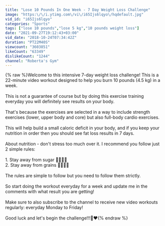 ```yaml
---
title: "Lose 10 Pounds In One Week - 7 Day Weight Loss Challenge"
image: "https:\/\/i.ytimg.com\/vi\/i65Ijs6lqyo\/hqdefault.jpg"
vid_id: "i65Ijs6lqyo"
categories: "Sports"
tags: ["lose 10 pounds","lose 5 kg","10 pounds weight loss"]
date: "2021-09-27T19:12:43+03:00"
vid_date: "2018-10-24T07:34:42Z"
duration: "PT22M40S"
viewcount: "3603851"
likeCount: "63349"
dislikeCount: "1244"
channel: "Roberta's Gym"
---
```

{% raw %}Welcome to this intensive 7-day weight loss challenge! This is a 22-minute video workout designed to help you burn 10 pounds (4.5 kg) in a week.<br /><br />This is not a guarantee of course but by doing this exercise training everyday you will definitely see results on your body.<br /><br />That's because the exercises are selected in a way to include strength exercises (lower, upper body and core) but also full-body cardio exercises.<br /><br />This will help build a small caloric deficit in your body, and if you keep your nutrition in order then you should see fat loss results in 7 days.<br /><br />About nutrition - don't stress too much over it. I recommend you follow just 2 simple rules:<br /><br />1. Stay away from sugar 🍰🍫🍦🍭<br />2. Stay away from grains 🍪🍕🍞🍔<br /><br />The rules are simple to follow but you need to follow them strictly.<br /><br />So start doing the workout everyday for a week and update me in the comments with what result you are getting!<br /><br />Make sure to also subscribe to the channel to receive new video workouts regularly: everyday Monday to Friday!<br /><br />Good luck and let's begin the challenge!!!💪❤️{% endraw %}
